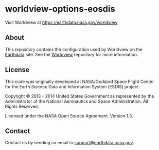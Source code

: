 # worldview-options-eosdis

Visit Worldview at https://earthdata.nasa.gov/worldview

## About

This repository contains the configuration used by Worldview on the [Earthdata](https://earthdata.nasa.gov) site. See the [Worldview](https://github.com/nasa-gibs/worldview) repository for more information.  

## License

This code was originally developed at NASA/Goddard Space Flight Center for the Earth Science Data and Information System (ESDIS) project.

Copyright © 2013 - 2014 United States Government as represented by the Administrator of the National Aeronautics and Space Administration. All Rights Reserved.

Licensed under the NASA Open Source Agreement, Version 1.3.

## Contact

Contact us by sending an email to [support@earthdata.nasa.gov](mailto:support@earthdata.nasa.gov).
